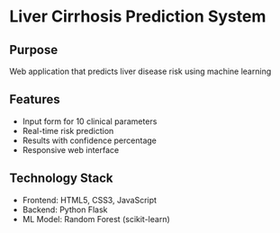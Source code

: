 # Liver Cirrhosis Prediction System

## Purpose
Web application that predicts liver disease risk using machine learning

## Features
- Input form for 10 clinical parameters
- Real-time risk prediction
- Results with confidence percentage
- Responsive web interface

## Technology Stack
- Frontend: HTML5, CSS3, JavaScript
- Backend: Python Flask
- ML Model: Random Forest (scikit-learn)